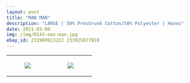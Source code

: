 ```yaml
---
layout: post
title: "MAN MAN"
description: "LARGE | 50% Preshrunk Cotton/50% Polyester | Hanes"
date: 2021-03-08
img: /img/0143-man-man.jpg
ebay_id: 233989913222 233925077818
---
```




<table style="width:100%;"><tr><td style="vertical-align:top;">
      <figure class="tmblr-full" data-orig-height="2048" data-orig-width="1365" data-orig-src="https://concertshirts.netlify.app/shirts/0143/0143-01.jpg"><img src="https://64.media.tumblr.com/c3a56a5352c1f80b69effd6fef0e3742/6d6f890cc93049ad-9f/s540x810/9763bc8bd9355aa7dd6e752d615e8a53037b2383.jpg" data-orig-height="2048" data-orig-width="1365" data-orig-src="https://concertshirts.netlify.app/shirts/0143/0143-01.jpg"/></figure></td>
    <td style="vertical-align:top;">
      <figure class="tmblr-full" data-orig-height="2048" data-orig-width="1365" data-orig-src="https://concertshirts.netlify.app/shirts/0143/0143-02.jpg"><img src="https://64.media.tumblr.com/698e668a76af237759cffb759582b1d0/6d6f890cc93049ad-a0/s540x810/6aeada6af4285b779af2d4b2a0e2bff0448cf6c4.jpg" data-orig-height="2048" data-orig-width="1365" data-orig-src="https://concertshirts.netlify.app/shirts/0143/0143-02.jpg"/></figure></td>
  </tr></table>
